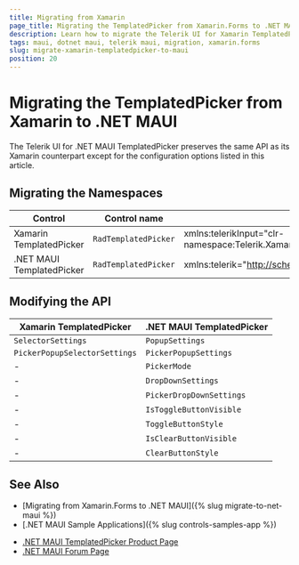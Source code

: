 ```yaml
---
title: Migrating from Xamarin
page_title: Migrating the TemplatedPicker from Xamarin.Forms to .NET MAUI
description: Learn how to migrate the Telerik UI for Xamarin TemplatedPicker to the Telerik UI for .NET MAUI framework by updating the namespaces and the incompatible NuGet packages.
tags: maui, dotnet maui, telerik maui, migration, xamarin.forms
slug: migrate-xamarin-templatedpicker-to-maui
position: 20
---
```


# Migrating the TemplatedPicker from Xamarin to .NET MAUI

The Telerik UI for .NET MAUI TemplatedPicker preserves the same API as its Xamarin counterpart except for the configuration options listed in this article.

## Migrating the Namespaces

| Control | Control name | XAML Namespcace | C# Namespace|
| --------------- | --------------- | --------------- | --------------- |
| Xamarin TemplatedPicker | `RadTemplatedPicker` | xmlns:telerikInput="clr-namespace:Telerik.XamarinForms.Input;assembly=Telerik.XamarinForms.Input" | using Telerik.XamarinForms.Input; |
| .NET MAUI TemplatedPicker | `RadTemplatedPicker` | xmlns:telerik="http://schemas.telerik.com/2022/xaml/maui" | using Telerik.Maui.Controls; |


## Modifying the API

| Xamarin TemplatedPicker | .NET MAUI TemplatedPicker |
| ------------- | --------------- |
| `SelectorSettings` | `PopupSettings` |
| `PickerPopupSelectorSettings` | `PickerPopupSettings` |
| - | `PickerMode` |
| - | `DropDownSettings` |
| - | `PickerDropDownSettings` |
| - | `IsToggleButtonVisible` |
| - | `ToggleButtonStyle` |
| - | `IsClearButtonVisible` |
| - | `ClearButtonStyle` |

## See Also

* [Migrating from Xamarin.Forms to .NET MAUI]({% slug migrate-to-net-maui %})
* [.NET MAUI Sample Applications]({% slug controls-samples-app %})
- [.NET MAUI TemplatedPicker Product Page](https://www.telerik.com/maui-ui/templatedpicker)
- [.NET MAUI Forum Page](https://www.telerik.com/forums/maui?tagId=1853)
